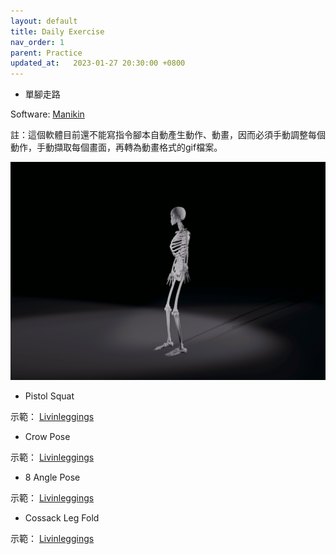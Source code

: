 ```yaml
---
layout: default
title: Daily Exercise
nav_order: 1
parent: Practice
updated_at:   2023-01-27 20:30:00 +0800
---
```

- 單腳走路

Software: [Manikin](https://manikin.app/)

註：這個軟體目前還不能寫指令腳本自動產生動作、動畫，因而必須手動調整每個動作，手動擷取每個畫面，再轉為動畫格式的gif檔案。

![單腳走路](./DailyExercise/SingleLegWalking.gif)

- Pistol Squat

示範： [Livinleggings](https://youtu.be/FsRT083fQGg?t=163)

- Crow Pose

示範： [Livinleggings](https://youtu.be/PLbdPAA7sr4)

- 8 Angle Pose

示範： [Livinleggings](https://youtu.be/18dKpr1qznM)

- Cossack Leg Fold

示範： [Livinleggings](https://youtu.be/QrySowAxVrM?list=PLvN0AXu44HJ3oQwrTtxr84Sj4dfa9Elku&t=117)
